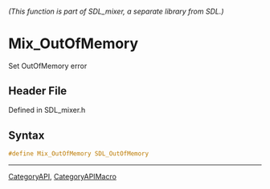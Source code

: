 ###### (This function is part of SDL_mixer, a separate library from SDL.)
# Mix_OutOfMemory

Set OutOfMemory error

## Header File

Defined in SDL_mixer.h

## Syntax

```c
#define Mix_OutOfMemory SDL_OutOfMemory
```

----
[CategoryAPI](CategoryAPI), [CategoryAPIMacro](CategoryAPIMacro)

